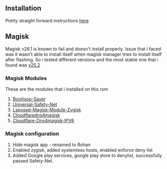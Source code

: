 ## Installation

Pretty straight forward instructions [here](https://wiki.lineageos.org/devices/kebab/install) 

## Magisk

Magisk v26.1 is known to fail and doesn't install properly. Issue that i faced was it wasn't able to install itself when magisk manager tries to install itself after flashing. So i tested different versions and the most stable one that i found was [v25.2](https://github.com/topjohnwu/Magisk/releases/download/v25.2/Magisk-v25.2.apk)


### Magisk Modules

These are the modules that i installed on this rom

1. [Bootloop-Saver](https://download.magiskzip.com/download/magisk-bootloop-saver/)
2. [Universal-Safety-Net](https://download.magiskzip.com/download/universal-safetynet-fix-magisk-module/)
3. [Lsposed-Magisk-Module-Zygisk](https://download.magiskzip.com/download/lsposed-magisk-module-zygisk/)
4. [Cloudflaredns4magisk](https://download.magiskzip.com/download/cloudflaredns4magisk/)
5. [Cloudflare-Dns4magisk-IPV6](https://download.magiskzip.com/download/cloudflaredns4magisk-ipv6/)


### Magisk configuration

1. Hide magisk app - renamed to Rohan
2. Enabled zygisk, added systemless hosts, enabled enforce deny list
3. Added Google play services, google play store to denylist, successfully passed Safety-Net.